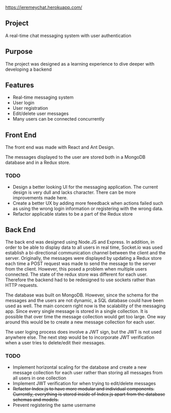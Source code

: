 https://jeremeychat.herokuapp.com/

## Project

A real-time chat messaging system with user authentication 

## Purpose

The project was designed as a learning experience to dive deeper with developing a backend

## Features
* Real-time messaging system
* User login
* User registration
* Edit/delete user messages
* Many users can be connected concurrently

## Front End

The front end was made with React and Ant Design. 

The messages displayed to the user are stored both in a MongoDB database and in a Redux store. 

### TODO
 
* Design a better looking UI for the messaging application. The current design is very dull and lacks character. There can be more improvements made here.
* Create a better UX by adding more feeedback when actions failed such as using the wrong login information or registering with the wrong data. 
* Refactor applicable states to be a part of the Redux store

## Back End

The back end was designed using Node.JS and Express. In addition, in order to be able to display data to all users in real time, Socket.io was used establish a bi-directional communication channel between the client and the server.
Originally, the messages were displayed by updating a Redux store each time a POST request was made to send the message to the server from the client. However, this posed a problem when multiple users connected. The state of the redux store was different for each user. Therefore the backend had to be redesigned to use sockets rather than HTTP requests.

The database was built on MongoDB. However, since the schema for the messages and the users are not dynamic, a SQL database could have been used as well. The main concern right now is the scalability of the messaging app. Since every single message is stored in a single collection. It is possible that over time the message collection would get too large. One way around this would be to create a new message collection for each user.

The user loging process does involve a JWT sign, but the JWT is not used anywhere else. The next step would be to incorporate JWT verification when a user tries to delete/edit their messages.

### TODO
* Implement horizontal scaling for the database and create a new message collection for each user rather than storing all messages from all users in one collection
* Implement JWT verification for when trying to edit/delete messages
* ~~Refactor Index.js to have more modular and individual components. Currently, everything is stored inside of Index.js apart from the database schemas and models.~~
* Prevent registering the same username